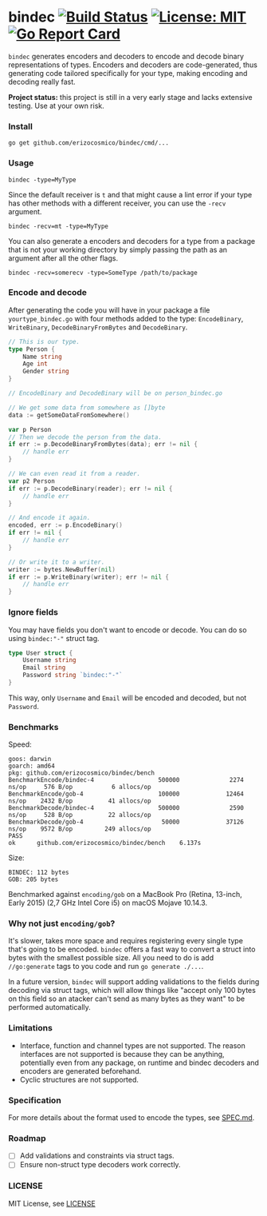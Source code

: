 # bindec [![Build Status](https://travis-ci.org/erizocosmico/bindec.svg?branch=master)](https://travis-ci.org/erizocosmico/bindec) [![License: MIT](https://img.shields.io/badge/License-MIT-yellow.svg)](https://opensource.org/licenses/MIT) [![Go Report Card](https://goreportcard.com/badge/github.com/erizocosmico/bindec)](https://goreportcard.com/report/github.com/erizocosmico/bindec)

`bindec` generates encoders and decoders to encode and decode binary representations of types. Encoders and decoders are code-generated, thus generating code tailored specifically for your type, making encoding and decoding really fast.

**Project status:** this project is still in a very early stage and lacks extensive testing. Use at your own risk.

### Install

```
go get github.com/erizocosmico/bindec/cmd/...
```

### Usage

```
bindec -type=MyType
```

Since the default receiver is `t` and that might cause a lint error if your type has other methods with a different receiver, you can use the `-recv` argument.

```
bindec -recv=mt -type=MyType
```

You can also generate a encoders and decoders for a type from a package that is not your working directory by simply passing the path as an argument after all the other flags.

```
bindec -recv=somerecv -type=SomeType /path/to/package
```

### Encode and decode

After generating the code you will have in your package a file `yourtype_bindec.go` with four methods added to the type: `EncodeBinary`, `WriteBinary`, `DecodeBinaryFromBytes` and `DecodeBinary`.

```go
// This is our type.
type Person {
    Name string
    Age int
    Gender string
}

// EncodeBinary and DecodeBinary will be on person_bindec.go

// We get some data from somewhere as []byte
data := getSomeDataFromSomewhere()

var p Person
// Then we decode the person from the data.
if err := p.DecodeBinaryFromBytes(data); err != nil {
    // handle err
}

// We can even read it from a reader.
var p2 Person
if err := p.DecodeBinary(reader); err != nil {
    // handle err
}

// And encode it again.
encoded, err := p.EncodeBinary()
if err != nil {
    // handle err
}

// Or write it to a writer.
writer := bytes.NewBuffer(nil)
if err := p.WriteBinary(writer); err != nil {
    // handle err
}
```

### Ignore fields

You may have fields you don't want to encode or decode. You can do so using `bindec:"-"` struct tag.

```go
type User struct {
    Username string
    Email string
    Password string `bindec:"-"`
}
```

This way, only `Username` and `Email` will be encoded and decoded, but not `Password`.

### Benchmarks

Speed:

```
goos: darwin
goarch: amd64
pkg: github.com/erizocosmico/bindec/bench
BenchmarkEncode/bindec-4                  500000              2274 ns/op     576 B/op           6 allocs/op
BenchmarkEncode/gob-4                     100000             12464 ns/op    2432 B/op          41 allocs/op
BenchmarkDecode/bindec-4                  500000              2590 ns/op     528 B/op          22 allocs/op
BenchmarkDecode/gob-4                      50000             37126 ns/op    9572 B/op         249 allocs/op
PASS
ok      github.com/erizocosmico/bindec/bench    6.137s
```

Size:

```
BINDEC: 112 bytes
GOB: 205 bytes
```

Benchmarked against `encoding/gob` on a MacBook Pro (Retina, 13-inch, Early 2015) (2,7 GHz Intel Core i5) on macOS Mojave 10.14.3.

### Why not just `encoding/gob`?

It's slower, takes more space and requires registering every single type that's going to be encoded.
`bindec` offers a fast way to convert a struct into bytes with the smallest possible size. All you need to do is add `//go:generate` tags to you code and run `go generate ./...`.

In a future version, `bindec` will support adding validations to the fields during decoding via struct tags, which will allow things like "accept only 100 bytes on this field so an atacker can't send as many bytes as they want" to be performed automatically.

### Limitations

- Interface, function and channel types are not supported. The reason interfaces are not supported is because they can be anything, potentially even from any package, on runtime and bindec decoders and encoders are generated beforehand.
- Cyclic structures are not supported.

### Specification

For more details about the format used to encode the types, see [SPEC.md](/SPEC.md).

### Roadmap

- [ ] Add validations and constraints via struct tags.
- [ ] Ensure non-struct type decoders work correctly.

### LICENSE

MIT License, see [LICENSE](/LICENSE)
